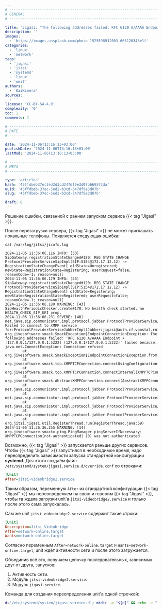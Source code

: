 ```yaml
---
# -------------------------------------------------------------------------------------------------------------------- #
# GENERAL
# -------------------------------------------------------------------------------------------------------------------- #

title: 'Jigasi: "The following addresses failed: RFC 6120 A/AAAA Endpoint"'
description: ''
images:
  - 'https://images.unsplash.com/photo-1525598912003-663126343e1f'
categories:
  - 'linux'
  - 'network'
tags:
  - 'jigasi'
  - 'jitsi'
  - 'systemd'
  - 'linux'
  - 'unit'
authors:
  - 'KaiKimera'
sources:
  - ''
license: 'CC-BY-SA-4.0'
complexity: '0'
toc: 1
comments: 1

# -------------------------------------------------------------------------------------------------------------------- #
# DATE
# -------------------------------------------------------------------------------------------------------------------- #

date: '2024-11-06T13:16:13+03:00'
publishDate: '2024-11-06T13:16:13+03:00'
lastMod: '2024-11-06T13:16:13+03:00'

# -------------------------------------------------------------------------------------------------------------------- #
# META
# -------------------------------------------------------------------------------------------------------------------- #

type: 'articles'
hash: '45ffdbeb37ec3ed2d3cd347df5e3d07b660573da'
uuid: '45ffdbeb-37ec-5ed2-b3cd-347df5e3d07b'
slug: '45ffdbeb-37ec-5ed2-b3cd-347df5e3d07b'

draft: 0
---
```


Решение ошибки, связанной с раннем запуском сервиса {{< tag "Jigasi" >}}.

<!--more-->

После перезагрузки сервера, {{< tag "Jigasi" >}} не может приглашать локальные телефоны. Появляется следующая ошибка:

```terminal
cat /var/log/jitsi/jicofo.log

2024-11-05 11:36:06.116 INFO: [33] SipGateway.registrationStateChanged#120: REG STATE CHANGE ProtocolProviderServiceSipImpl(SIP:5154@172.17.12.12) -> RegistrationStateChangeEvent[ oldState=Unregistered; newState=RegistrationState=Registering; userRequest=false; reasonCode=-1; reason=null]
2024-11-05 11:36:06.179 INFO: [43] SipGateway.registrationStateChanged#120: REG STATE CHANGE ProtocolProviderServiceSipImpl(SIP:5154@172.17.12.12) -> RegistrationStateChangeEvent[ oldState=Registering; newState=RegistrationState=Registered; userRequest=false; reasonCode=-1; reason=null]
2024-11-05 11:36:06.180 WARNING: [43] SipHealthPeriodicChecker.create#170: No health check started, no HEALTH_CHECK_SIP_URI prop.
2024-11-05 11:36:06.231 SEVERE: [40] net.java.sip.communicator.impl.protocol.jabber.ProtocolProviderServiceJabberImpl.connectAndLogin: Failed to connect to XMPP service for:ProtocolProviderServiceJabberImpl(Jabber:jigasi@auth.cf.vpostal.ru)
org.jivesoftware.smack.SmackException$EndpointConnectionException: The following addresses failed: 'RFC 6120 A/AAAA Endpoint + [127.0.0.1/127.0.0.1:5222] (127.0.0.1/127.0.0.1:5222)' failed because: java.net.ConnectException: Connection refused
        at org.jivesoftware.smack.SmackException$EndpointConnectionException.from(SmackException.java:334)
        at org.jivesoftware.smack.tcp.XMPPTCPConnection.connectUsingConfiguration(XMPPTCPConnection.java:664)
        at org.jivesoftware.smack.tcp.XMPPTCPConnection.connectInternal(XMPPTCPConnection.java:849)
        at org.jivesoftware.smack.AbstractXMPPConnection.connect(AbstractXMPPConnection.java:525)
        at net.java.sip.communicator.impl.protocol.jabber.ProtocolProviderServiceJabberImpl.connectAndLogin(ProtocolProviderServiceJabberImpl.java:1307)
        at net.java.sip.communicator.impl.protocol.jabber.ProtocolProviderServiceJabberImpl.connectAndLogin(ProtocolProviderServiceJabberImpl.java:967)
        at net.java.sip.communicator.impl.protocol.jabber.ProtocolProviderServiceJabberImpl.initializeConnectAndLogin(ProtocolProviderServiceJabberImpl.java:792)
        at net.java.sip.communicator.impl.protocol.jabber.ProtocolProviderServiceJabberImpl.register(ProtocolProviderServiceJabberImpl.java:494)
        at org.jitsi.jigasi.util.RegisterThread.run(RegisterThread.java:59)
2024-11-05 11:36:36.255 WARNING: [14] org.jivesoftware.smackx.ping.PingManager.pingServerIfNecessary: XMPPTCPConnection[not-authenticated] (0) was not authenticated
```

Возможно, {{< tag "Jigasi" >}} запускается раньше других сервисов. Чтобы {{< tag "Jigasi" >}} запустился в необходимое время, надо переопределить зависимости запуска стандартной конфигурации **systemd**. Для этого создаём файл `/etc/systemd/system/jigasi.service.d/override.conf` со строками:

```ini
[Unit]
After=jitsi-videobridge2.service
```

Таким образом, переменную `After` из стандартной конфигурации {{< tag "Jigasi" >}} мы переопределяем на свою и говорим {{< tag "Jigasi" >}}, чтобы та ждала загрузки unit'а `jitsi-videobridge2.service` и только после этого сама запускалась.

Сам же unit `jitsi-videobridge2.service` содержит такие строки:

```ini
[Unit]
Description=Jitsi Videobridge
After=network-online.target
Wants=network-online.target
```

Согласно переменным `After=network-online.target` и `Wants=network-online.target`, unit ждёт активности сети и после этого загружается.

Объединив всё это, получаем цепочку последовательных, зависимых друг от друга, запусков:

1. Активность сети.
2. Модуль `jitsi-videobridge2.service`.
3. Модуль `jigasi.service`.

Команда для создания переопределения unit'а одной строчкой:

```bash
d='/etc/systemd/system/jigasi.service.d'; mkdir -p "${d}" && echo -e "[Unit]\nAfter=jitsi-videobridge2.service" > "${d}/override.conf" && systemctl daemon-reload && systemctl restart 'jigasi.service'
```
